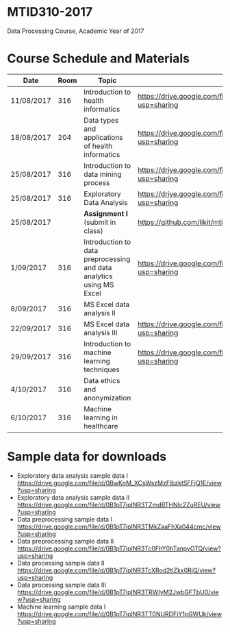 # MTID310-2017
Data Processing Course, Academic Year of 2017

# Course Schedule and Materials
|Date|Room|Topic|Materials|Instructor|
|---|---|---|---|---|
|11/08/2017|316|Introduction to health informatics|https://drive.google.com/file/d/0B1pT7ipINR3TQVZpU3g2ZGdIUEk/view?usp=sharing|LK|
|18/08/2017|204|Data types and applications of health informatics|https://drive.google.com/file/d/0B1pT7ipINR3TdkVnMm4xWkRSTFk/view?usp=sharing|AW|
|25/08/2017|316|Introduction to data mining process|https://drive.google.com/file/d/0B1pT7ipINR3Td1lSMjVnNXFoVnM/view?usp=sharing|LK|
|25/08/2017|316|Exploratory Data Analysis|https://drive.google.com/file/d/0B1pT7ipINR3TN2JvY3pacGRQSVU/view?usp=sharing|PK|
|25/08/2017||**Assignment I** (submit in class)|https://github.com/likit/mtid310-2017/blob/master/assignment1.md||
|1/09/2017|316|Introduction to data preprocessing and data analytics using MS Excel|https://drive.google.com/file/d/0B1pT7ipINR3TdmRZZEpGX1V5ZzQ/view?usp=sharing|LP|
|8/09/2017|316|MS Excel data analysis II||LP|
|22/09/2017|316|MS Excel data analysis III|https://drive.google.com/file/d/0B1pT7ipINR3TSExyckMzdE0zdmM/view?usp=sharing|LP|
|29/09/2017|316|Introduction to machine learning techniques|https://drive.google.com/file/d/0B1pT7ipINR3TYUJhVXgwMXo5Y3M/view?usp=sharing|AW|
|4/10/2017|316|Data ethics and anonymization||LP|
|6/10/2017|316|Machine learning in healthcare||AW|

# Sample data for downloads
- Exploratory data analysis sample data I https://drive.google.com/file/d/0BwKnM_XCsWszMzFlbzktSFFjQ1E/view?usp=sharing
- Exploratory data analysis sample data II https://drive.google.com/file/d/0B1pT7ipINR3TZmdBTHNlc2ZuREU/view?usp=sharing
- Data preprocessing sample data I https://drive.google.com/file/d/0B1pT7ipINR3TMkZaaFhXa044cmc/view?usp=sharing
- Data preprocessing sample data II https://drive.google.com/file/d/0B1pT7ipINR3Tc0FhY0hTanpyOTQ/view?usp=sharing
- Data processing sample data II https://drive.google.com/file/d/0B1pT7ipINR3TcXRod2tlZkx0RjQ/view?usp=sharing
- Data processing sample data III https://drive.google.com/file/d/0B1pT7ipINR3TRWIyM2JwbGFTbU0/view?usp=sharing
- Machine learning sample data I https://drive.google.com/file/d/0B1pT7ipINR3TT0NURDFiY1pGWUk/view?usp=sharing
